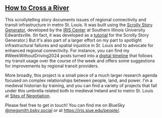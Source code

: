 ## [How to Cross a River](https://msmith0913.github.io/how-to-cross-a-river)

This scrollytelling story documents issues of regional connectivity and transit infrastructure in metro St. Louis. It was built using the [Scrolly Story Generator](https://github.com/IRISSIUE/scrolly-story-generator), developed by the [IRIS Center](https://iris.siue.edu) at Southern Illinois University Edwardsville. (In fact, it was developed as a [tutorial](https://github.com/IRISSIUE/scrollytelling-tutorial) for the Scrolly Story Generator.) But it's also part of a larger effort on my part to spotlight infrastructural failures and spatial injustice in St. Louis and to advocate for enhanced regional connectivity. For instance, you can find my #WeekWithoutDriving2024 posts turned into a [digital timeline](https://iris.siue.edu/weekwithoutdriving/) that follows my transit usage over the course of the week and offers some suggestions for improvements by regional transit providers.

More broadly, this project is a small piece of a much larger research agenda focused on complex relationships between people, land, and power. I'm a medieval historian by training, and you can find a variety of projects that fall under this umbrella related both to medieval Ireland and to metro St. Louis at [Sites of Negotiation](https://sitesofnegotiation.margaretksmith.com/). 

Please feel free to get in touch! You can find me on BlueSky [@megsmith.bsky.social](https://bsky.app/profile/megsmith.bsky.social) or at https://iris.siue.edu/people/. 
